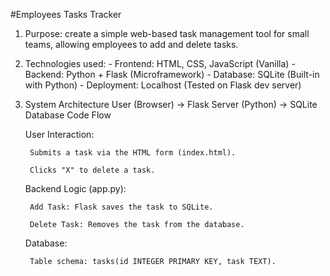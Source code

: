 #Employees Tasks Tracker
1. Purpose: create a simple web-based task management tool for small teams, allowing employees to add and delete tasks.
2. Technologies used:
        - Frontend: HTML, CSS, JavaScript (Vanilla)
        - Backend:	Python + Flask (Microframework)
        - Database:	SQLite (Built-in with Python)
        - Deployment:	Localhost (Tested on Flask dev server)
3. System Architecture
       User (Browser) → Flask Server (Python) → SQLite Database
Code Flow

    User Interaction:

        Submits a task via the HTML form (index.html).

        Clicks "X" to delete a task.

    Backend Logic (app.py):

        Add Task: Flask saves the task to SQLite.

        Delete Task: Removes the task from the database.

    Database:

        Table schema: tasks(id INTEGER PRIMARY KEY, task TEXT).

   
